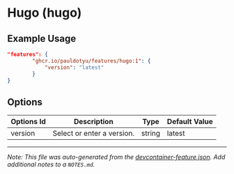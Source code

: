 
# Hugo (hugo)



## Example Usage

```json
"features": {
        "ghcr.io/pauldotyu/features/hugo:1": {
            "version": "latest"
        }
}
```

## Options

| Options Id | Description | Type | Default Value |
|-----|-----|-----|-----|
| version | Select or enter a version. | string | latest |



---

_Note: This file was auto-generated from the [devcontainer-feature.json](https://github.com/pauldotyu/features/blob/main/src/hugo/devcontainer-feature.json).  Add additional notes to a `NOTES.md`._
